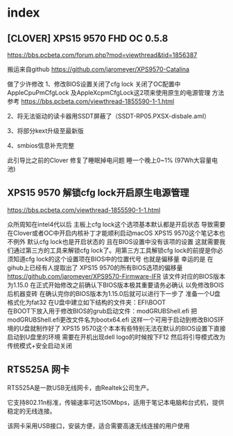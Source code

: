 # index

## [CLOVER] XPS15 9570 FHD OC 0.5.8

https://bbs.pcbeta.com/forum.php?mod=viewthread&tid=1856387

搬运来自github
https://github.com/jaromeyer/XPS9570-Catalina

做了少许修改
1、修改BIOS设置关闭了cfg lock 关闭了OC配置中AppleCpuPmCfgLock 及AppleXcpmCfgLock这2项来使用原生的电源管理
方法参考 https://bbs.pcbeta.com/viewthread-1855590-1-1.html

2、将无法驱动的读卡器用SSDT屏蔽了（SSDT-RP05.PXSX-disbale.aml）

3、将部分kext升级至最新版

4、smbios信息补充完整

此引导比之前的Clover 修复了睡眠掉电问题 睡一个晚上0~1% (97Wh大容量电池)

## XPS15 9570 解锁cfg lock开启原生电源管理 
https://bbs.pcbeta.com/viewthread-1855590-1-1.html

众所周知在intel4代以后 主板上cfg lock这个选项基本默认都是开启状态 导致需要在Clover或者OC中开启内核补丁才能顺利启动macOS XPS15 9570这个笔记本也不例外 默认cfg lock也是开启状态的 且在BIOS设置中没有该项的设置 这就需要我们通过第三方的工具来解锁cfg lock了。用第三方工具解锁cfg lock的前提是你必须知道cfg lock的这个设置项在BIOS中的位置代号 也就是偏移量
幸运的是 在gihub上已经有人提取出了 XPS15 9570的所有BIOS选项的偏移量
https://github.com/jaromeyer/XPS9570-Firmware-IFR
该文件对应的BIOS版本为1.15.0
在正式开始修改之前确认下BIOS版本极其重要请务必确认 以免修改BOIS后机器变砖
在确认完你的BIOS版本为1.15.0后就可以进行下一步了
准备一个U盘格式化为fat32 在U盘中建立如下结构的文件夹：EFI\BOOT\
在BOOT下放入用于修改BIOS的grub启动文件：modGRUBShell.efi
把modGRUBShell.efi更改文件名为bootx64.efi
这样一个可用于启动到修改BIOS环境的U盘就制作好了
XPS15 9570这个本本有些特别无法在默认的BIOS设置下直接启动到U盘里的环境
需要在开机出现dell logo的时候按下F12 然后将引导模式改为传统模式+安全启动关闭

## ‌RTS525A 网卡
‌RTS525A是一款USB无线网卡，由Realtek公司生产‌。

它支持802.11n标准，传输速率可达150Mbps，适用于笔记本电脑和台式机，提供稳定的无线连接。

该网卡采用USB接口，安装方便，适合需要高速无线连接的用户使用‌
